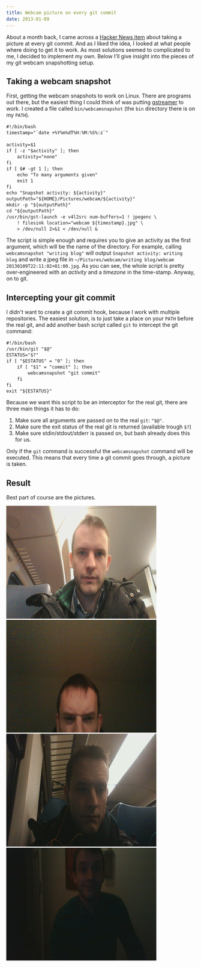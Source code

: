 ```yaml
---
title: Webcam picture on every git commit
date: 2013-01-09
---
```


About a month back, I came across a [Hacker News item](http://news.ycombinator.com/item?id=4151327) about taking a picture at every git commit. And as I liked the idea, I looked at what people where doing to get it to work. As most solutions seemed to complicated to me, I decided to implement my own. Below I'll give insight into the pieces of my git webcam snapshotting setup.

Taking a webcam snapshot
------------------------
First, getting the webcam snapshots to work on Linux. There are programs out there, but the easiest thing I could think of was putting [gstreamer](http://gstreamer.freedesktop.org/) to work. I created a file called `bin/webcamsnapshot` (the `bin` directory there is on my `PATH`).

    #!/bin/bash
    timestamp="`date +%Y%m%dT%H:%M:%S%:z`"

    activity=$1
    if [ -z "$activity" ]; then
        activity="none"
    fi
    if [ $# -gt 1 ]; then
        echo "To many arguments given"
        exit 1
    fi
    echo "Snapshot activity: ${activity}"
    outputPath="${HOME}/Pictures/webcam/${activity}"
    mkdir -p "${outputPath}"
    cd "${outputPath}" 
    /usr/bin/gst-launch -e v4l2src num-buffers=1 ! jpegenc \
        ! filesink location="webcam ${timestamp}.jpg" \
        > /dev/null 2>&1 < /dev/null &

The script is simple enough and requires you to give an activity as the first argument, which will be the name of the directory. For example, calling `webcamsnapshot "writing blog"` will output `Snapshot activity: writing blog` and write a jpeg file in `~/Pictures/webcam/writing blog/webcam 20130109T22:11:02+01:00.jpg`.
As you can see, the whole script is pretty over-engineered with an _activity_ and a _timezone_ in the time-stamp. Anyway, on to git.

Intercepting your git commit
----------------------------
I didn't want to create a git commit hook, because I work with multiple repositories. The easiest solution, is to just take a place on your `PATH` before the real git, and add another bash script called `git` to intercept the git command:


    #!/bin/bash
    /usr/bin/git "$@"
    ESTATUS="$?"
    if [ "$ESTATUS" = "0" ]; then
        if [ "$1" = "commit" ]; then
            webcamsnapshot "git commit"
        fi
    fi
    exit "${ESTATUS}"


Because we want this script to be an interceptor for the real git, there are three main things it has to do:

1. Make sure all arguments are passed on to the real `git`: `"$@"`.
2. Make sure the exit status of the real git is returned (available trough `$?`)
3. Make sure stdin/stdout/stderr is passed on, but bash already does this for us.

Only if the `git` command is successful the `webcamsnapshot` command will be executed. This means that every time a git commit goes through, a picture is taken.

Result
------
Best part of course are the pictures.

<div class="row">
    <div class="six columns">
        <a href="snapshot1.jpg" class="th">
            <img width="400" height="300" src="snapshot1.jpg" alt="Snapshot 1" />
        </a>
    </div>
    <div class="six columns">
        <a href="snapshot2.jpg" class="th">
            <img width="400" height="300" src="snapshot2.jpg" alt="Snapshot 2" />
        </a>
    </div>
</div>
<div class="row">
    <div class="six columns">
        <a href="snapshot3.jpg" class="th">
            <img width="400" height="300" src="snapshot3.jpg" alt="Snapshot 3" />
        </a>
    </div>
    <div class="six columns">
        <a href="snapshot4.jpg" class="th">
            <img width="400" height="300" src="snapshot4.jpg" alt="Snapshot 4" />
        </a>
    </div>
</div>





